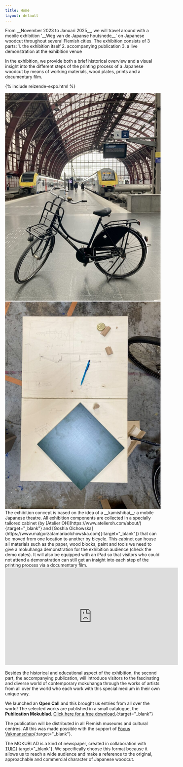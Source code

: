 ```yaml
---
title: Home
layout: default
---
```


<div class="col-lg-8 mx-auto article-post serif-font">

<div class="pt-3" markdown="1">
From __November 2023 to Januari 2025__, we will travel around with a mobile exhibition '__Weg van de Japanse houtsnede__' on Japanese woodcut throughout several Flemish cities. The exhibition consists of 3 parts:
1. the exhibition itself
2. accompanying publication
3. a live demonstration at the exhibition venue

In the exhibition, we provide both a brief historical overview and a visual insight into the different steps of the printing process of a Japanese woodcut by means of working materials, wood plates, prints and a documentary film.
</div>

{% include reizende-expo.html %}

<div class="row g-0">
    <div class="col-md-6">
      <img src="/assets/images/pages/kamishibai/kamishibai-fiets-station.jpg" class="img-fluid" alt="Kamishibai bicycle in the Antwerp railway station">
    </div>
    <div class="col-md-6">
      <img src="/assets/images/pages/kamishibai/kamishibai-bouwplan.jpg" class="img-fluid" alt="Construction plan for kamishibai bycicle">
    </div>
</div>


<div class="pt-3" markdown="1">
  The exhibition concept is based on the idea of a __kamishibai__: a mobile Japanese theatre. All exhibition components are collected in a specially tailored cabinet (by [Atelier OH](https://www.atelieroh.com/about/){:target="_blank"} and [Goshia Olchowska](https://www.malgorzatamariaolchowska.com){:target="_blank"}) that can be moved from one location to another by bicycle.  
  This cabinet can house all materials such as the paper, wood blocks, paint and tools we need to give a mokuhanga demonstration for the exhibition audience (check the demo dates).      
  It will also be equipped with an iPad so that visitors who could not attend a demonstration can still get an insight into each step of the printing process via a documentary film.
</div>

<div class="text-center pt-3" >
<iframe width="560" height="315" src="https://www.youtube-nocookie.com/embed/fWHX6kUmNng?si=1N4JKcXthcO13Mlx" title="YouTube video player" frameborder="0" allow="accelerometer; autoplay; clipboard-write; encrypted-media; gyroscope; picture-in-picture; web-share" allowfullscreen></iframe>
</div>

<div class="pt-3" markdown="1">

Besides the historical and educational aspect of the exhibition, the second part, the accompanying publication, will introduce visitors to the fascinating and diverse world of contemporary mokuhanga through the works of artists from all over the world who each work with this special medium in their own unique way.

We launched an __Open Call__ and this brought us entries from all over the world! The selected works are published in a small catalogue, the __Publication Mokublad__. 
[Click here for a free download.](/assets/pdf/mokuhangamagic-mokublad.pdf){:target="_blank"}

The publication will be distributed in all Flemish museums and cultural centres. All this was made possible with the support of [Focus Vakmanschap](https://immaterieelerfgoed.be/nl/nieuws/focusvakmanschap2021-2023){:target="_blank"}.

The MOKUBLAD is a kind of newspaper, created in collaboration with [TUIG](https://www.tuig.rocks){:target="_blank"}. We specifically choose this format because it allows us to reach a wide audience and make a reference to the original, approachable and commercial character of Japanese woodcut.

</div>

</div>